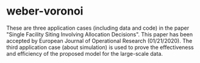# weber-voronoi
These are three application cases (including data and code) in the paper "Single Facility Siting Involving Allocation Decisions". This paper has been accepted by European Journal of Operational Research (01/21/2020). The third application case (about simulation) is used to prove the effectiveness and efficiency of the proposed model for the large-scale data.
